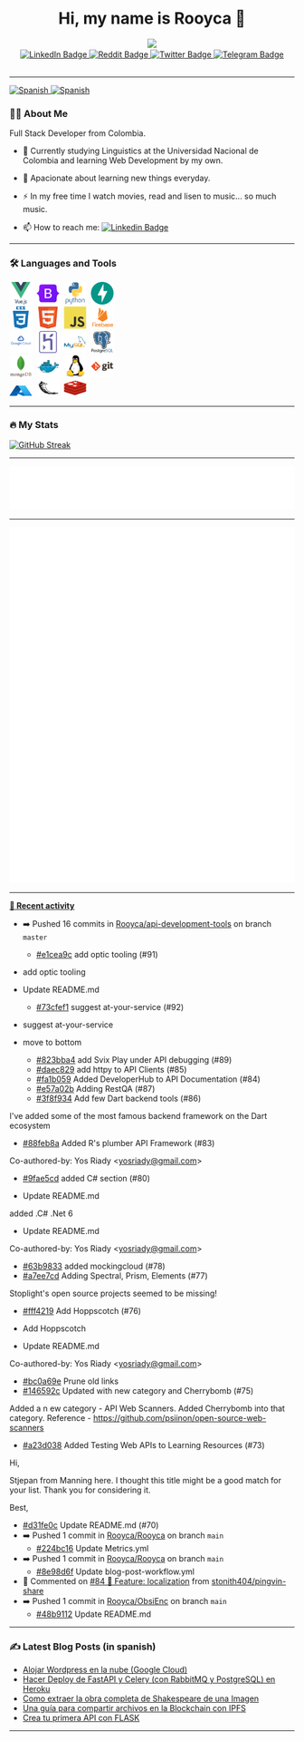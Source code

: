 <p align="center">
    <h1 align="center">Hi, my name is Rooyca 👋</h1>
</p>

<div id="header" align="center">
  <img src="https://media.giphy.com/media/hqU2KkjW5bE2v2Z7Q2/giphy.gif" width="100"/>
  <div id="badges">
    <a href="https://www.linkedin.com/in/ronald-cantillo-calderon-698bba1b9/" target="_blank">
      <img src="https://img.shields.io/badge/LinkedIn-blue?style=for-the-badge&logo=linkedin&logoColor=white" alt="LinkedIn Badge"/>
    </a>
    <a href="https://www.reddit.com/user/r0yca" target="_blank">
      <img src="https://img.shields.io/badge/Reddit-blue?style=for-the-badge&logo=reddit&logoColor=white" alt="Reddit Badge"/>
    </a>
    <a href="https://twitter.com/rooycaa" target="_blank">
      <img src="https://img.shields.io/badge/Twitter-blue?style=for-the-badge&logo=twitter&logoColor=white" alt="Twitter Badge"/>
    </a>
    <a href="https://t.me/seiseiseis" target="_blank">
      <img src="https://img.shields.io/badge/Telegram-blue?style=for-the-badge&logo=telegram&logoColor=white" alt="Telegram Badge"/>
    </a>
  </div>
  <img src="https://komarev.com/ghpvc/?username=Rooyca&style=flat-square&color=blue" alt=""/>
</div>

---
<a href="./ES_README.md">
  <img src="https://img.shields.io/badge/Spanish-blue" alt="Spanish">
</a>
<a href="./README.md">
  <img src="https://img.shields.io/badge/English-blue" alt="Spanish">
</a>
  
### :woman_technologist: About Me 
Full Stack Developer from Colombia.
- :telescope: Currently studying Linguistics at the Universidad Nacional de Colombia and learning Web Development by my own.

- :seedling: Apacionate about learning new things everyday.

- :zap: In my free time I watch movies, read and lisen to music... so much music.

- :mailbox: How to reach me: [![Linkedin Badge](https://img.shields.io/badge/-rooyca-blue?style=flat&logo=Linkedin&logoColor=white)](https://www.linkedin.com/in/ronald-cantillo-calderon-698bba1b9/)

---

### :hammer_and_wrench: Languages and Tools 
<div>
  <div>
    <img src="https://github.com/devicons/devicon/blob/master/icons/vuejs/vuejs-original-wordmark.svg" title="Vue" alt="Vue" width="40" height="40"/>&nbsp;
    <img src="https://github.com/devicons/devicon/blob/master/icons/bootstrap/bootstrap-original.svg" title="Bootstrap" alt="Bootstrap" width="40" height="40"/>&nbsp;
    <img src="https://github.com/devicons/devicon/blob/master/icons/python/python-original-wordmark.svg" title="Python" alt="Python" width="40" height="40"/>&nbsp;
    <img src="https://github.com/devicons/devicon/blob/master/icons/fastapi/fastapi-original.svg" title="FastApi" alt="FastApi" width="40" height="40"/>&nbsp;
  </div>
  <div>
    <img src="https://github.com/devicons/devicon/blob/master/icons/css3/css3-plain-wordmark.svg"  title="CSS3" alt="CSS" width="40" height="40"/>&nbsp;
    <img src="https://github.com/devicons/devicon/blob/master/icons/html5/html5-original.svg" title="HTML5" alt="HTML" width="40" height="40"/>&nbsp;
    <img src="https://github.com/devicons/devicon/blob/master/icons/javascript/javascript-original.svg" title="JavaScript" alt="JavaScript" width="40" height="40"/>&nbsp;
    <img src="https://github.com/devicons/devicon/blob/master/icons/firebase/firebase-plain-wordmark.svg" title="Firebase" alt="Firebase" width="40" height="40"/>&nbsp;
    </div>
  <div>
    <img src="https://github.com/devicons/devicon/blob/master/icons/googlecloud/googlecloud-plain-wordmark.svg" title="Google Cloud" alt="Google Cloud" width="40" height="40"/>&nbsp;
    <img src="https://github.com/devicons/devicon/blob/master/icons/heroku/heroku-original.svg" title="Heroku"  alt="Heroku" width="40" height="40"/>&nbsp;
    <img src="https://github.com/devicons/devicon/blob/master/icons/mysql/mysql-original-wordmark.svg" title="MySQL"  alt="MySQL" width="40" height="40"/>&nbsp;
    <img src="https://github.com/devicons/devicon/blob/master/icons/postgresql/postgresql-original-wordmark.svg" title="Postgresql"  alt="Postgresql" width="40" height="40"/>&nbsp;
  </div>
  <div>
    <img src="https://github.com/devicons/devicon/blob/master/icons/mongodb/mongodb-original-wordmark.svg" title="Mongodb" alt="Mongodb" width="40" height="40"/>&nbsp;
    <img src="https://github.com/devicons/devicon/blob/master/icons/docker/docker-original.svg" title="Docker"  alt="Docker" width="40" height="40"/>&nbsp;
    <img src="https://github.com/devicons/devicon/blob/master/icons/linux/linux-original.svg" title="Linux"  alt="Linux" width="40" height="40"/>&nbsp;
    <img src="https://github.com/devicons/devicon/blob/master/icons/git/git-original-wordmark.svg" title="Git" **alt="Git" width="40" height="40"/>
  </div>
  <div>
    <img src="https://github.com/devicons/devicon/blob/master/icons/azure/azure-original.svg" title="Azure"  alt="Azure" width="40" height="20"/>&nbsp;
    <img src="https://github.com/devicons/devicon/blob/master/icons/flask/flask-original.svg" title="Flask"  alt="Flas" width="40" height="30"/>&nbsp;
    <img src="https://github.com/devicons/devicon/blob/master/icons/redis/redis-original.svg" title="Redis"  alt="Redis" width="40" height="30"/>&nbsp;
</div>

---

### :fire: My Stats 
[![GitHub Streak](https://github-readme-streak-stats.herokuapp.com?user=rooyca&theme=onedark&date_format=j%20M%5B%20Y%5D)](https://git.io/streak-stats)



___

<img src="https://github.com/Rooyca/Rooyca/blob/main/.cache/languages.svg">

___

<img src="https://github.com/Rooyca/Rooyca/blob/main/.cache/achievements.svg">

___

**[📰 Recent activity](https://github.com/Rooyca)**
* ➡️ Pushed 16 commits in [Rooyca/api-development-tools](https://github.com/Rooyca/api-development-tools) on branch `master`
  * [#e1cea9c](https://github.com/Rooyca/api-development-tools/commit/e1cea9c) add optic tooling (#91)

* add optic tooling

* Update README.md
  * [#73cfef1](https://github.com/Rooyca/api-development-tools/commit/73cfef1) suggest at-your-service (#92)

* suggest at-your-service

* move to bottom
  * [#823bba4](https://github.com/Rooyca/api-development-tools/commit/823bba4) add Svix Play under API debugging (#89)
  * [#daec829](https://github.com/Rooyca/api-development-tools/commit/daec829) add httpy to API Clients (#85)
  * [#fa1b059](https://github.com/Rooyca/api-development-tools/commit/fa1b059) Added DeveloperHub to API Documentation (#84)
  * [#e57a02b](https://github.com/Rooyca/api-development-tools/commit/e57a02b) Adding RestQA (#87)
  * [#3f8f934](https://github.com/Rooyca/api-development-tools/commit/3f8f934) Add few Dart backend tools (#86)

I&#39;ve added some of the most famous backend framework on the Dart ecosystem
  * [#88feb8a](https://github.com/Rooyca/api-development-tools/commit/88feb8a) Added R&#39;s plumber API Framework (#83)

Co-authored-by: Yos Riady &lt;yosriady@gmail.com&gt;
  * [#9fae5cd](https://github.com/Rooyca/api-development-tools/commit/9fae5cd) added C# section (#80)

* Update README.md

added .C# .Net 6

* Update README.md

Co-authored-by: Yos Riady &lt;yosriady@gmail.com&gt;
  * [#63b9833](https://github.com/Rooyca/api-development-tools/commit/63b9833) added mockingcloud (#78)
  * [#a7ee7cd](https://github.com/Rooyca/api-development-tools/commit/a7ee7cd) Adding Spectral, Prism, Elements (#77)

Stoplight&#39;s open source projects seemed to be missing!
  * [#fff4219](https://github.com/Rooyca/api-development-tools/commit/fff4219) Add Hoppscotch (#76)

* Add Hoppscotch

* Update README.md

Co-authored-by: Yos Riady &lt;yosriady@gmail.com&gt;
  * [#bc0a69e](https://github.com/Rooyca/api-development-tools/commit/bc0a69e) Prune old links
  * [#146592c](https://github.com/Rooyca/api-development-tools/commit/146592c) Updated with new category and Cherrybomb (#75)

Added a n ew category - API Web Scanners.
Added Cherrybomb into that category.
Reference - https://github.com/psiinon/open-source-web-scanners
  * [#a23d038](https://github.com/Rooyca/api-development-tools/commit/a23d038) Added Testing Web APIs to Learning Resources (#73)

Hi,

Stjepan from Manning here. I thought this title might be a good match for your list. Thank you for considering it.

Best,
  * [#d31fe0c](https://github.com/Rooyca/api-development-tools/commit/d31fe0c) Update README.md (#70)
* ➡️ Pushed 1 commit in [Rooyca/Rooyca](https://github.com/Rooyca/Rooyca) on branch `main`
  * [#224bc16](https://github.com/Rooyca/Rooyca/commit/224bc16) Update Metrics.yml
* ➡️ Pushed 1 commit in [Rooyca/Rooyca](https://github.com/Rooyca/Rooyca) on branch `main`
  * [#8e98d6f](https://github.com/Rooyca/Rooyca/commit/8e98d6f) Update blog-post-workflow.yml
* 💬 Commented on [#84 🚀 Feature: localization](https://github.com/stonith404/pingvin-share/issues/84) from [stonith404/pingvin-share](https://github.com/stonith404/pingvin-share)
* ➡️ Pushed 1 commit in [Rooyca/ObsiEnc](https://github.com/Rooyca/ObsiEnc) on branch `main`
  * [#48b9112](https://github.com/Rooyca/ObsiEnc/commit/48b9112) Update README.md

 
___

    
### :writing_hand: Latest Blog Posts (in spanish)
<!-- BLOG-POST-LIST:START -->
- [Alojar Wordpress en la nube &lpar;Google Cloud&rpar;](https://dev.to/rooyca/alojar-wordpress-en-la-nube-google-cloud-29gi)
- [Hacer Deploy de FastAPI y Celery &lpar;con RabbitMQ y PostgreSQL&rpar; en Heroku](https://dev.to/rooyca/hacer-deploy-de-fastapi-y-celery-con-rabbitmq-y-postgresql-en-heroku-1d9k)
- [Como extraer la obra completa de Shakespeare de una Imagen](https://dev.to/rooyca/como-extraer-la-obra-completa-de-shakespeare-de-una-imagen-4gn5)
- [Una guía para compartir archivos en la Blockchain con IPFS](https://dev.to/rooyca/una-guia-para-compartir-archivos-en-la-blockchain-con-ipfs-2j28)
- [Crea tu primera API con FLASK](https://dev.to/rooyca/crea-tu-primera-api-con-flask-1ej4)
<!-- BLOG-POST-LIST:END -->

---
